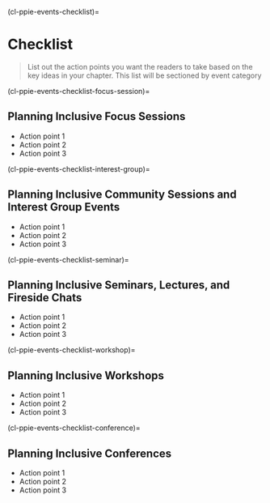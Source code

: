 (cl-ppie-events-checklist)=
# Checklist

> List out the action points you want the readers to take based on the key ideas in your chapter.
> This list will be sectioned by event category


(cl-ppie-events-checklist-focus-session)=
## Planning Inclusive Focus Sessions

- Action point 1
- Action point 2
- Action point 3

(cl-ppie-events-checklist-interest-group)=
## Planning Inclusive Community Sessions and Interest Group Events

- Action point 1
- Action point 2
- Action point 3

(cl-ppie-events-checklist-seminar)=
## Planning Inclusive Seminars, Lectures, and Fireside Chats

- Action point 1
- Action point 2
- Action point 3

(cl-ppie-events-checklist-workshop)=
## Planning Inclusive Workshops

- Action point 1
- Action point 2
- Action point 3

(cl-ppie-events-checklist-conference)=
## Planning Inclusive Conferences

- Action point 1
- Action point 2
- Action point 3


<!-- IMPORTANT!

- Use this template to create your chapter's checklist. This file should come after the main content of your chapter, but before the resources section.

BEFORE YOU GO

- Have a look at the Style Guide and the Maintaining Consistency chapters to ensure that you have followed the relevant recommendations on
  - Avoiding HTML
  - Consecutive headers
  - Labels and cross referencing
  - Using images
  - Latin abbreviations
  - References and citations
  - Title casing
  - Matching headers with reference in table of content

-->
